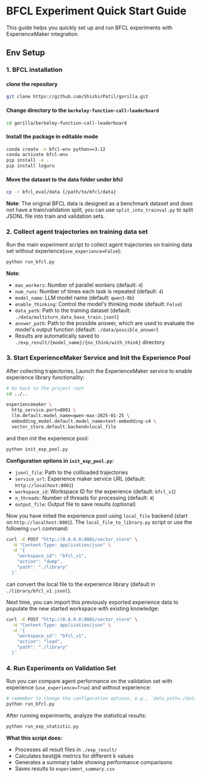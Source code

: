 # BFCL Experiment Quick Start Guide

This guide helps you quickly set up and run BFCL experiments with ExperienceMaker integration.

## Env Setup

### 1. BFCL installation

#### clone the repository
```bash
git clone https://github.com/ShishirPatil/gorilla.git
```

#### Change directory to the `berkeley-function-call-leaderboard`
```bash
cd gorilla/berkeley-function-call-leaderboard
```

#### Install the package in editable mode
```bash
conda create -n bfcl-env python==3.12
conda activate bfcl-env
pip install -e .
pip install loguru
```

#### Move the dataset to the data folder under bfcl
```bash
cp -r bfcl_eval/data {/path/to/bfcl/data}
```

**Note**: The original BFCL data is designed as a benchmark dataset and does not have a train/validation split, you can use ``split_into_trainval.py`` to split JSONL file into train and validation sets.

### 2. Collect agent trajectories on training data set

Run the main experiment script to collect agent trajectories on training data set without experience(`use_experience=False`):

```bash
python run_bfcl.py
```

**Note**: 
- `max_workers`: Number of parallel workers (default: `4`)
- `num_runs`: Number of times each task is repeated (default: `4`)
- `model_name`: LLM model name (default: `qwen3-8b`)
- `enable_thinking`: Control the model's thinking mode (default: `False`)
- `data_path`: Path to the training dataset (default: `./data/multiturn_data_base_train.jsonl`)
- `answer_path`: Path to the possible answer, which are used to evaluate the model's output function (default: `./data/possible_answer`)
- Results are automatically saved to `./exp_result/{model_name}/{no_think/with_think}` directory

### 3. Start ExperienceMaker Service and Init the Experience Pool

After collecting trajectories, Launch the ExperienceMaker service to enable experience library functionality:

```bash
# Go back to the project root
cd ../..

experiencemaker \
  http_service.port=8001 \
  llm.default.model_name=qwen-max-2025-01-25 \
  embedding_model.default.model_name=text-embedding-v4 \
  vector_store.default.backend=local_file
```

and then init the experience pool:

```bash
python init_exp_pool.py
```

**Configuration options in `init_exp_pool.py`:**
- `jsonl_file`: Path to the collloaded trajectories
- `service_url`: Experience maker service URL (default: `http://localhost:8001`)
- `workspace_id`: Workspace ID for the experience (default: `bfcl_v1`)
- `n_threads`: Number of threads for processing (default: `4`)
- `output_file`: Output file to save results (optional)

Now you have inited the experience pool using `local_file` backend (start on `http://localhost:8001`). The `local_file_to_library.py` script or use the following `curl` command:
```bash
curl -X POST "http://0.0.0.0:8001/vector_store" \
  -H "Content-Type: application/json" \
  -d '{
    "workspace_id": "bfcl_v1",
    "action": "dump",
    "path": "./library"
  }'
```
can convert the local file to the experience library (default in `./library/bfcl_v1.jsonl`).

Next time, you can import this previously exported experience data to populate the new started workspace with existing knowledge:
```bash
curl -X POST "http://0.0.0.0:8001/vector_store" \
  -H "Content-Type: application/json" \
  -d '{
    "workspace_id": "bfcl_v1",
    "action": "load",
    "path": "./library"
  }'
```


### 4. Run Experiments on Validation Set

Run you can compare agent performance on the validation set with experience (`use_experience=True`) and without experience:

```bash
# remember to change the configuration options, e.g., `data_path=./data/multiturn_data_base_val.jsonl`
python run_bfcl.py
```

After running experiments, analyze the statistical results:

```bash
python run_exp_statistic.py
```

**What this script does:**
- Processes all result files in `./exp_result/`
- Calculates best@k metrics for different k values
- Generates a summary table showing performance comparisons
- Saves results to `experiment_summary.csv`
